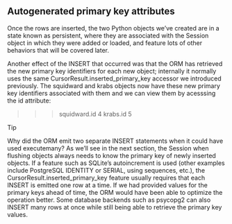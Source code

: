 ## Autogenerated primary key attributes
Once the rows are inserted, the two Python objects we’ve created are in a state known as persistent, where they are associated with the Session object in which they were added or loaded, and feature lots of other behaviors that will be covered later.

Another effect of the INSERT that occurred was that the ORM has retrieved the new primary key identifiers for each new object; internally it normally uses the same CursorResult.inserted_primary_key accessor we introduced previously. The squidward and krabs objects now have these new primary key identifiers associated with them and we can view them by acesssing the id attribute:

>>> squidward.id
4
>>> krabs.id
5

Tip

Why did the ORM emit two separate INSERT statements when it could have used executemany? As we’ll see in the next section, the Session when flushing objects always needs to know the primary key of newly inserted objects. If a feature such as SQLite’s autoincrement is used (other examples include PostgreSQL IDENTITY or SERIAL, using sequences, etc.), the CursorResult.inserted_primary_key feature usually requires that each INSERT is emitted one row at a time. If we had provided values for the primary keys ahead of time, the ORM would have been able to optimize the operation better. Some database backends such as psycopg2 can also INSERT many rows at once while still being able to retrieve the primary key values.